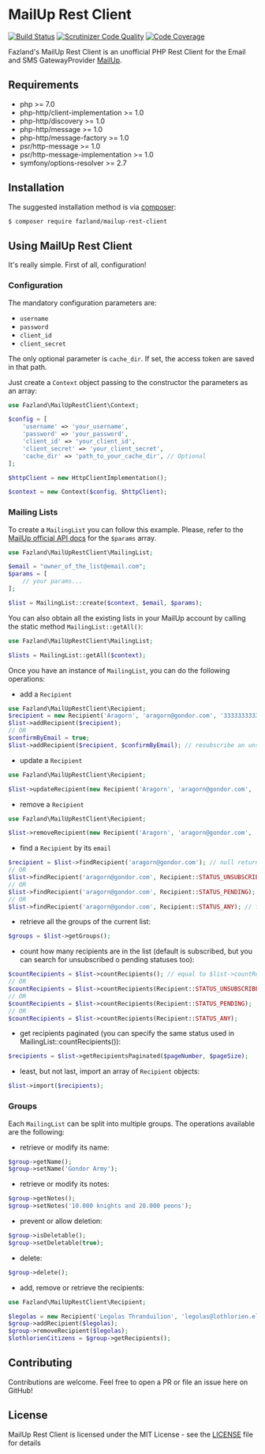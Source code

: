 MailUp Rest Client
==================

[![Build Status](https://travis-ci.org/fazland/mailup-rest-client.svg?branch=master)](https://travis-ci.org/fazland/mailup-rest-client) [![Scrutinizer Code Quality](https://scrutinizer-ci.com/g/fazland/mailup-rest-client/badges/quality-score.png?b=master)](https://scrutinizer-ci.com/g/fazland/mailup-rest-client/?branch=master) [![Code Coverage](https://scrutinizer-ci.com/g/fazland/mailup-rest-client/badges/coverage.png?b=master)](https://scrutinizer-ci.com/g/fazland/mailup-rest-client/?branch=master)

Fazland's MailUp Rest Client is an unofficial PHP Rest Client for the Email and SMS GatewayProvider [MailUp](http://www.mailup.com). 

Requirements
------------
- php >= 7.0
- php-http/client-implementation >= 1.0
- php-http/discovery >= 1.0
- php-http/message >= 1.0
- php-http/message-factory >= 1.0
- psr/http-message >= 1.0
- psr/http-message-implementation >= 1.0
- symfony/options-resolver >= 2.7

Installation
------------
The suggested installation method is via [composer](https://getcomposer.org/):

```sh
$ composer require fazland/mailup-rest-client
```

Using MailUp Rest Client
------------------------
It's really simple. First of all, configuration!

### Configuration
The mandatory configuration parameters are:
- `username`
- `password`
- `client_id`
- `client_secret`

The only optional parameter is `cache_dir`. If set, the access token are saved in that path.

Just create a `Context` object passing to the constructor the parameters as an array:

```php
use Fazland\MailUpRestClient\Context;

$config = [
    'username' => 'your_username',
    'password' => 'your_password',
    'client_id' => 'your_client_id',
    'client_secret' => 'your_client_secret',
    'cache_dir' => 'path_to_your_cache_dir', // Optional
];

$httpClient = new HttpClientImplementation();

$context = new Context($config, $httpClient);
```

### Mailing Lists
To create a `MailingList` you can follow this example. Please, refer to the [MailUp official API docs](http://help.mailup.com/display/mailupapi/Manage+Lists+and+Groups#ManageListsandGroups-CreateList) for the `$params` array.

```php
use Fazland\MailUpRestClient\MailingList;

$email = "owner_of_the_list@email.com";
$params = [
    // your params...
];

$list = MailingList::create($context, $email, $params);
```

You can also obtain all the existing lists in your MailUp account by calling the static method `MailingList::getAll()`:

```php
use Fazland\MailUpRestClient\MailingList;

$lists = MailingList::getAll($context);
```

Once you have an instance of `MailingList`, you can do the following operations:
- add a `Recipient`
```php
use Fazland\MailUpRestClient\Recipient;
$recipient = new Recipient('Aragorn', 'aragorn@gondor.com', '3333333333', '+39');
$list->addRecipient($recipient);
// OR
$confirmByEmail = true;
$list->addRecipient($recipient, $confirmByEmail); // resubscribe an unsubscribed recipient (after *required* confirmation by email)
```
- update a `Recipient`
```php
use Fazland\MailUpRestClient\Recipient;

$list->updateRecipient(new Recipient('Aragorn', 'aragorn@gondor.com', '3334444444', '+39'));
```
- remove a `Recipient`
```php
use Fazland\MailUpRestClient\Recipient;

$list->removeRecipient(new Recipient('Aragorn', 'aragorn@gondor.com', '3333333333', '+39'));
```
- find a `Recipient` by its `email`
```php
$recipient = $list->findRecipient('aragorn@gondor.com'); // null returned if current email was not found. Equal to $list->findRecipient('aragorn@gondor.com', Recipient::STATUS_SUBSCRIBED);
// OR
$list->findRecipient('aragorn@gondor.com', Recipient::STATUS_UNSUBSCRIBED);
// OR
$list->findRecipient('aragorn@gondor.com', Recipient::STATUS_PENDING);
// OR
$list->findRecipient('aragorn@gondor.com', Recipient::STATUS_ANY); // find by any of the statuses
```
- retrieve all the groups of the current list:
```php
$groups = $list->getGroups();
```
- count how many recipients are in the list (default is subscribed, but you can search for unsubscribed o pending statuses too):
```php
$countRecipients = $list->countRecipients(); // equal to $list->countRecipients(Recipient::STATUS_SUBSCRIBED);
// OR
$countRecipients = $list->countRecipients(Recipient::STATUS_UNSUBSCRIBED);
// OR
$countRecipients = $list->countRecipients(Recipient::STATUS_PENDING);
// OR
$countRecipients = $list->countRecipients(Recipient::STATUS_ANY);
```
- get recipients paginated (you can specify the same status used in MailingList::countRecipients()):
```php
$recipients = $list->getRecipientsPaginated($pageNumber, $pageSize);
```
- least, but not last, import an array of `Recipient` objects:
```php
$list->import($recipients);
```

### Groups
Each `MailingList` can be split into multiple groups. The operations available are the following:
- retrieve or modify its name:
```php
$group->getName();
$group->setName('Gondor Army');
```
- retrieve or modify its notes:
```php
$group->getNotes();
$group->setNotes('10.000 knights and 20.000 peons');
```
- prevent or allow deletion:
```php
$group->isDeletable();
$group->setDeletable(true);
```
- delete:
```php
$group->delete();
```
- add, remove or retrieve the recipients:
```php
use Fazland\MailUpRestClient\Recipient;

$legolas = new Recipient('Legolas Thranduilion', 'legolas@lothlorien.elf', '3334444444', '+39');
$group->addRecipient($legolas);
$group->removeRecipient($legolas);
$lothlorienCitizens = $group->getRecipients();
```

Contributing
------------
Contributions are welcome. Feel free to open a PR or file an issue here on GitHub!

License
-------
MailUp Rest Client is licensed under the MIT License - see the [LICENSE](https://github.com/fazland/mailup-rest-client/blob/master/LICENSE) file for details
